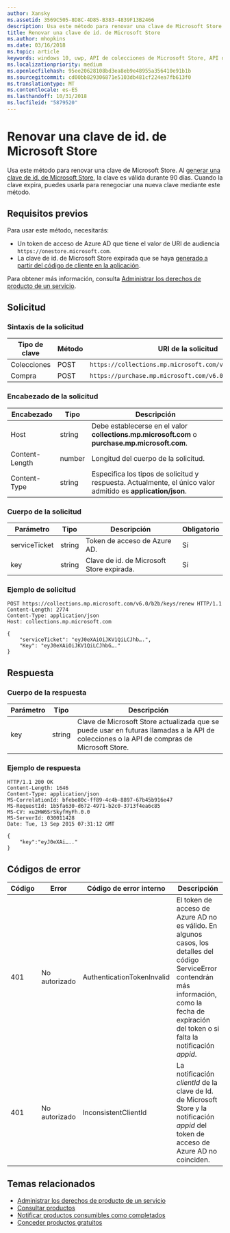 ```yaml
---
author: Xansky
ms.assetid: 3569C505-8D8C-4D85-B383-4839F13B2466
description: Usa este método para renovar una clave de Microsoft Store.
title: Renovar una clave de id. de Microsoft Store
ms.author: mhopkins
ms.date: 03/16/2018
ms.topic: article
keywords: windows 10, uwp, API de colecciones de Microsoft Store, API de compras de Microsoft Store, clave de identificador de Microsoft Store, renovar, Microsoft Store collection API, Microsoft Store purchase API, Microsoft Store ID key, renew
ms.localizationpriority: medium
ms.openlocfilehash: 95ee20628108bd3ea8eb9e48955a356410e91b1b
ms.sourcegitcommit: cd00bb829306871e5103db481cf224ea7fb613f0
ms.translationtype: MT
ms.contentlocale: es-ES
ms.lasthandoff: 10/31/2018
ms.locfileid: "5879520"
---
```

# <a name="renew-a-microsoft-store-id-key"></a>Renovar una clave de id. de Microsoft Store


Usa este método para renovar una clave de Microsoft Store. Al [generar una clave de id. de Microsoft Store](view-and-grant-products-from-a-service.md#step-4), la clave es válida durante 90 días. Cuando la clave expira, puedes usarla para renegociar una nueva clave mediante este método.

## <a name="prerequisites"></a>Requisitos previos


Para usar este método, necesitarás:

* Un token de acceso de Azure AD que tiene el valor de URI de audiencia `https://onestore.microsoft.com`.
* La clave de id. de Microsoft Store expirada que se haya [generado a partir del código de cliente en la aplicación](view-and-grant-products-from-a-service.md#step-4).

Para obtener más información, consulta [Administrar los derechos de producto de un servicio](view-and-grant-products-from-a-service.md).

## <a name="request"></a>Solicitud

### <a name="request-syntax"></a>Sintaxis de la solicitud

| Tipo de clave    | Método | URI de la solicitud                                              |
|-------------|--------|----------------------------------------------------------|
| Colecciones | POST   | ```https://collections.mp.microsoft.com/v6.0/b2b/keys/renew``` |
| Compra    | POST   | ```https://purchase.mp.microsoft.com/v6.0/b2b/keys/renew```    |


### <a name="request-header"></a>Encabezado de la solicitud

| Encabezado         | Tipo   | Descripción                                                                                           |
|----------------|--------|-------------------------------------------------------------------------------------------------------|
| Host           | string | Debe establecerse en el valor **collections.mp.microsoft.com** o **purchase.mp.microsoft.com**.           |
| Content-Length | number | Longitud del cuerpo de la solicitud.                                                                       |
| Content-Type   | string | Especifica los tipos de solicitud y respuesta. Actualmente, el único valor admitido es **application/json**. |


### <a name="request-body"></a>Cuerpo de la solicitud

| Parámetro     | Tipo   | Descripción                       | Obligatorio |
|---------------|--------|-----------------------------------|----------|
| serviceTicket | string | Token de acceso de Azure AD.        | Sí      |
| key           | string | Clave de id. de Microsoft Store expirada. | Sí       |


### <a name="request-example"></a>Ejemplo de solicitud

```syntax
POST https://collections.mp.microsoft.com/v6.0/b2b/keys/renew HTTP/1.1
Content-Length: 2774
Content-Type: application/json
Host: collections.mp.microsoft.com

{
    "serviceTicket": "eyJ0eXAiOiJKV1QiLCJhb….",
    "Key": "eyJ0eXAiOiJKV1QiLCJhbG…."
}
```

## <a name="response"></a>Respuesta


### <a name="response-body"></a>Cuerpo de la respuesta

| Parámetro | Tipo   | Descripción                                                                                                            |
|-----------|--------|------------------------------------------------------------------------------------------------------------------------|
| key       | string | Clave de Microsoft Store actualizada que se puede usar en futuras llamadas a la API de colecciones o la API de compras de Microsoft Store. |


### <a name="response-example"></a>Ejemplo de respuesta

```syntax
HTTP/1.1 200 OK
Content-Length: 1646
Content-Type: application/json
MS-CorrelationId: bfebe80c-ff89-4c4b-8897-67b45b916e47
MS-RequestId: 1b5fa630-d672-4971-b2c0-3713f4ea6c85
MS-CV: xu2HW6SrSkyfHyFh.0.0
MS-ServerId: 030011428
Date: Tue, 13 Sep 2015 07:31:12 GMT

{
    "key":"eyJ0eXAi….."
}
```

## <a name="error-codes"></a>Códigos de error


| Código | Error        | Código de error interno           | Descripción   |
|------|--------------|----------------------------|---------------|
| 401  | No autorizado | AuthenticationTokenInvalid | El token de acceso de Azure AD no es válido. En algunos casos, los detalles del código ServiceError contendrán más información, como la fecha de expiración del token o si falta la notificación *appid*. |
| 401  | No autorizado | InconsistentClientId       | La notificación *clientId* de la clave de Id. de Microsoft Store y la notificación *appid* del token de acceso de Azure AD no coinciden.                                                                     |


## <a name="related-topics"></a>Temas relacionados


* [Administrar los derechos de producto de un servicio](view-and-grant-products-from-a-service.md)
* [Consultar productos](query-for-products.md)
* [Notificar productos consumibles como completados](report-consumable-products-as-fulfilled.md)
* [Conceder productos gratuitos](grant-free-products.md)
